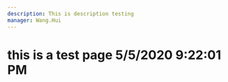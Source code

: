 ```yaml
---
description: This is description testing
manager: Wang.Hui
---
```

# this is a test page 5/5/2020 9:22:01 PM
